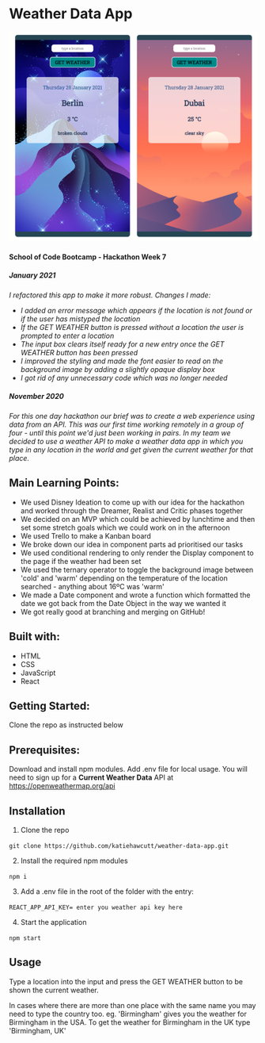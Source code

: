 # Weather Data App

![Weather app screen views](./public/Images/weatherAppViews.png)

#### School of Code Bootcamp - Hackathon Week 7

##### January 2021

_I refactored this app to make it more robust. Changes I made:_

- _I added an error message which appears if the location is not found or if the user has mistyped the location_
- _If the GET WEATHER button is pressed without a location the user is prompted to enter a location_
- _The input box clears itself ready for a new entry once the GET WEATHER button has been pressed_
- _I improved the styling and made the font easier to read on the background image by adding a slightly opaque display box_
- _I got rid of any unnecessary code which was no longer needed_

##### November 2020

_For this one day hackathon our brief was to create a web experience using data from an API. This was our first time working remotely in a group of four - until this point we'd just been working in pairs. In my team we decided to use a weather API to make a weather data app in which you type in any location in the world and get given the current weather for that place._

## Main Learning Points:

- We used Disney Ideation to come up with our idea for the hackathon and worked through the Dreamer, Realist and Critic phases together
- We decided on an MVP which could be achieved by lunchtime and then set some stretch goals which we could work on in the afternoon
- We used Trello to make a Kanban board
- We broke down our idea in component parts ad prioritised our tasks
- We used conditional rendering to only render the Display component to the page if the weather had been set
- We used the ternary operator to toggle the background image between 'cold' and 'warm' depending on the temperature of the location searched - anything about 16ºC was 'warm'
- We made a Date component and wrote a function which formatted the date we got back from the Date Object in the way we wanted it
- We got really good at branching and merging on GitHub!

## Built with:

- HTML
- CSS
- JavaScript
- React

## Getting Started:

Clone the repo as instructed below

## Prerequisites:

Download and install npm modules. Add .env file for local usage. You will need to sign up for a **Current Weather Data** API at https://openweathermap.org/api

## Installation

1.  Clone the repo

`git clone https://github.com/katiehawcutt/weather-data-app.git`

2. Install the required npm modules

`npm i`

3. Add a .env file in the root of the folder with the entry:

`REACT_APP_API_KEY= enter you weather api key here`

4. Start the application

`npm start`

## Usage

Type a location into the input and press the GET WEATHER button to be shown the current weather.

In cases where there are more than one place with the same name you may need to type the country too. eg. 'Birmingham' gives you the weather for Birmingham in the USA. To get the weather for Birmingham in the UK type 'Birmingham, UK'
